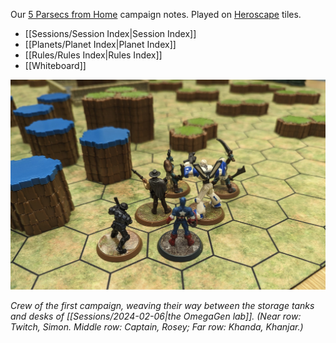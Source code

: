 
Our [5 Parsecs from Home](https://modiphius.net/en-us/pages/five-parsecs) campaign notes. Played on [Heroscape](https://en.wikipedia.org/wiki/Heroscape) tiles.

* [[Sessions/Session Index|Session Index]]
* [[Planets/Planet Index|Planet Index]]
* [[Rules/Rules Index|Rules Index]]
* [[Whiteboard]]


![First campaign crew](crew1.jpg)

*Crew of the first campaign, weaving their way between the storage tanks and desks of [[Sessions/2024-02-06|the OmegaGen lab]]. (Near row: Twitch, Simon. Middle row: Captain, Rosey; Far row: Khanda, Khanjar.)*
